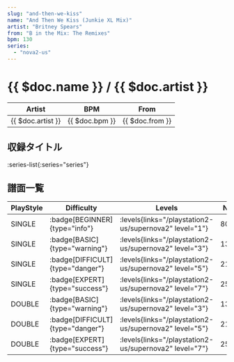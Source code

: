 ```yaml
---
slug: "and-then-we-kiss"
name: "And Then We Kiss (Junkie XL Mix)"
artist: "Britney Spears"
from: "B in the Mix: The Remixes"
bpm: 130
series:
  - "nova2-us"
---
```


# {{ $doc.name }} / {{ $doc.artist }}

|Artist|BPM|From|
|------|---|----|
|{{ $doc.artist }}|{{ $doc.bpm }}|{{ $doc.from }}|

## 収録タイトル

:series-list{:series="series"}

## 譜面一覧

|PlayStyle|Difficulty|Levels|Notes|Movie|
|---------|----------|------|-----|-----|
|SINGLE| :badge[BEGINNER]{type="info"}| :levels{links="/playstation2-us/supernova2" level="1"}|80/2||
|SINGLE| :badge[BASIC]{type="warning"}| :levels{links="/playstation2-us/supernova2" level="3"}|135/11||
|SINGLE| :badge[DIFFICULT]{type="danger"}| :levels{links="/playstation2-us/supernova2" level="5"}|215/10||
|SINGLE| :badge[EXPERT]{type="success"}| :levels{links="/playstation2-us/supernova2" level="7"}|256/6||
|DOUBLE| :badge[BASIC]{type="warning"}| :levels{links="/playstation2-us/supernova2" level="3"}|135/11||
|DOUBLE| :badge[DIFFICULT]{type="danger"}| :levels{links="/playstation2-us/supernova2" level="5"}|215/10||
|DOUBLE| :badge[EXPERT]{type="success"}| :levels{links="/playstation2-us/supernova2" level="7"}|253/3||
